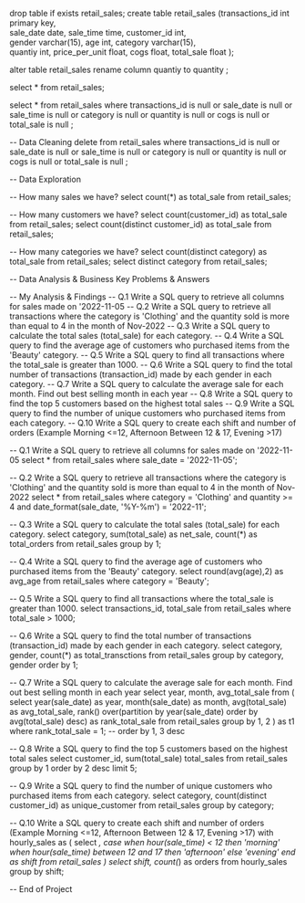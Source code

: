 drop table if exists retail_sales;
create table retail_sales
(transactions_id int primary key,	
sale_date	date,
sale_time	time,
customer_id int,	
gender	varchar(15),
age	int,
category varchar(15),	
quantiy	 int,
price_per_unit	float,
cogs float,	
total_sale float
);

alter table retail_sales
rename column quantiy to quantity
;

select * from retail_sales;

select * from retail_sales
where 
transactions_id is null
 or
sale_date is null 
or
sale_time is null 
or
category is null 
or
quantity is null 
or
cogs is null 
or
total_sale is null 
;

-- Data Cleaning
delete from retail_sales
where 
transactions_id is null
 or
sale_date is null 
or
sale_time is null 
or
category is null 
or
quantity is null 
or
cogs is null 
or
total_sale is null 
;

-- Data Exploration

-- How many sales we have?
select count(*) as total_sale from retail_sales;

-- How many customers we have?
select count(customer_id) as total_sale from retail_sales;
select count(distinct customer_id) as total_sale from retail_sales;

-- How many categories we have?
select count(distinct category) as total_sale from retail_sales;
select distinct category from retail_sales;

-- Data Analysis & Business Key Problems & Answers

-- My Analysis & Findings
-- Q.1 Write a SQL query to retrieve all columns for sales made on '2022-11-05
-- Q.2 Write a SQL query to retrieve all transactions where the category is 'Clothing' and the quantity sold is more than equal to 4 in the month of Nov-2022
-- Q.3 Write a SQL query to calculate the total sales (total_sale) for each category.
-- Q.4 Write a SQL query to find the average age of customers who purchased items from the 'Beauty' category.
-- Q.5 Write a SQL query to find all transactions where the total_sale is greater than 1000.
-- Q.6 Write a SQL query to find the total number of transactions (transaction_id) made by each gender in each category.
-- Q.7 Write a SQL query to calculate the average sale for each month. Find out best selling month in each year
-- Q.8 Write a SQL query to find the top 5 customers based on the highest total sales 
-- Q.9 Write a SQL query to find the number of unique customers who purchased items from each category.
-- Q.10 Write a SQL query to create each shift and number of orders (Example Morning <=12, Afternoon Between 12 & 17, Evening >17)



-- Q.1 Write a SQL query to retrieve all columns for sales made on '2022-11-05
select * from retail_sales
where sale_date = '2022-11-05';

-- Q.2 Write a SQL query to retrieve all transactions where the category is 'Clothing' and the quantity sold is more than equal to 4 in the month of Nov-2022
select 
*
from retail_sales
where category = 'Clothing'
and quantity >= 4
and date_format(sale_date, '%Y-%m') = '2022-11';

-- Q.3 Write a SQL query to calculate the total sales (total_sale) for each category.
select
category, 
sum(total_sale) as net_sale,
count(*) as total_orders
from retail_sales
group by 1;

-- Q.4 Write a SQL query to find the average age of customers who purchased items from the 'Beauty' category.
select 
round(avg(age),2) as avg_age
from retail_sales
where 
category = 'Beauty';

-- Q.5 Write a SQL query to find all transactions where the total_sale is greater than 1000.
select 
transactions_id,
total_sale
from retail_sales
where total_sale > 1000;

-- Q.6 Write a SQL query to find the total number of transactions (transaction_id) made by each gender in each category.
select 
category,
gender,
count(*) as total_transctions
from retail_sales
group by 
category, 
gender
order by 1;

-- Q.7 Write a SQL query to calculate the average sale for each month. Find out best selling month in each year
select 
year,
month,
avg_total_sale
from
(
select 
year(sale_date) as year,
month(sale_date) as month,
avg(total_sale) as avg_total_sale,
rank() over(partition by year(sale_date) order by avg(total_sale) desc) as rank_total_sale
from retail_sales
group by 1, 2
) as t1
where rank_total_sale = 1;
-- order by 1, 3 desc

-- Q.8 Write a SQL query to find the top 5 customers based on the highest total sales 
select
customer_id,
sum(total_sale) total_sales
from retail_sales
group by 1
order by 2 desc
limit 5;

-- Q.9 Write a SQL query to find the number of unique customers who purchased items from each category.
select
category,
count(distinct customer_id) as unique_customer
from
retail_sales
group by category;

-- Q.10 Write a SQL query to create each shift and number of orders (Example Morning <=12, Afternoon Between 12 & 17, Evening >17)
with hourly_sales
as
(
select *,
case
when hour(sale_time) < 12 then 'morning'
when hour(sale_time) between 12 and 17 then 'afternoon'
else 'evening'
end as shift
from retail_sales
)
select 
shift,
count(*) as orders
from hourly_sales
group by shift;

-- End of Project


